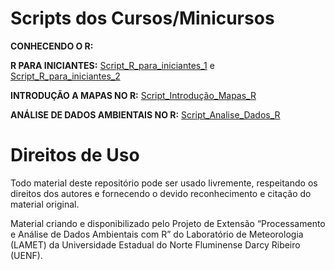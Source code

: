 # Scripts dos Cursos/Minicursos
**CONHECENDO O R:**

**R PARA INICIANTES:**
[Script_R_para_iniciantes_1](https://github.com/PExCCA-UENF/Scripts-R/blob/main/Script_R_para_iniciantes_1.R) e 
[Script_R_para_iniciantes_2](https://github.com/PExCCA-UENF/Scripts-R/blob/main/Script_R_para_iniciantes_2.R)

**INTRODUÇÃO A MAPAS NO R:**
[Script_Introdução_Mapas_R](https://github.com/PExCCA-UENF/Scripts-R/blob/main/Script_Introdu%C3%A7%C3%A3o_Mapas_R.R) 

**ANÁLISE DE DADOS AMBIENTAIS NO R:**
[Script_Analise_Dados_R](https://github.com/PExCCA-UENF/Scripts-R/blob/main/Script_Analise_Dados_R.R) 


# Direitos de Uso
Todo material deste repositório pode ser usado livremente, respeitando os direitos dos autores e fornecendo o devido reconhecimento e citação do material original.

Material criando e disponibilizado pelo Projeto de Extensão “Processamento e Análise de Dados Ambientais com R” do Laboratório de Meteorologia (LAMET) da Universidade Estadual do Norte Fluminense Darcy Ribeiro (UENF).

